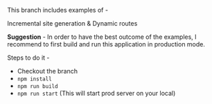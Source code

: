 This branch includes examples of -

Incremental site generation & Dynamic routes

**Suggestion** - In order to have the best outcome of the examples, I recommend to first build and run this application in production mode.

Steps to do it -

- Checkout the branch
- `npm install`
- `npm run build`
- `npm run start` (This will start prod server on your local)
